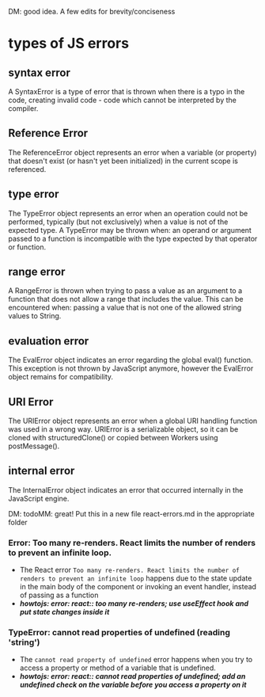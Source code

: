 DM: good idea. A few edits for brevity/conciseness

# types of JS errors

## syntax error
A SyntaxError is a type of error that is thrown when there is a typo in the code, creating invalid code - code which cannot be interpreted by the compiler.

## Reference Error
The ReferenceError object represents an error when a variable (or property) that doesn't exist (or hasn't yet been initialized) in the current scope is referenced.

## type error
The TypeError object represents an error when an operation could not be performed, typically (but not exclusively) when a value is not of the expected type. A TypeError may be thrown when: an operand or argument passed to a function is incompatible with the type expected by that operator or function.

## range error
A RangeError is thrown when trying to pass a value as an argument to a function that does not allow a range that includes the value. This can be encountered when: passing a value that is not one of the allowed string values to String.

## evaluation error

The EvalError object indicates an error regarding the global eval() function. This exception is not thrown by JavaScript anymore, however the EvalError object remains for compatibility.

## URI Error
The URIError object represents an error when a global URI handling function was used in a wrong way. URIError is a serializable object, so it can be cloned with structuredClone() or copied between Workers using postMessage().

## internal error

The InternalError object indicates an error that occurred internally in the JavaScript engine.

DM: todoMM: great! Put this in a new file react-errors.md in the appropriate folder
### Error: Too many re-renders. React limits the number of renders to prevent an infinite loop.
* The React error `Too many re-renders. React limits the number of renders to prevent an infinite loop` happens due to the state update in the main body of the component or invoking an event handler, instead of passing as a function
* ***howtojs: error: react:: too many re-renders; use useEffect hook and put state changes inside it***

### TypeError: cannot read properties of undefined (reading 'string')
* The `cannot read property of undefined` error happens when you try to access a property or method of a variable that is undefined.
* ***howtojs: error: react:: cannot read properties of undefined; add an undefined check on the variable before you access a property on it***
